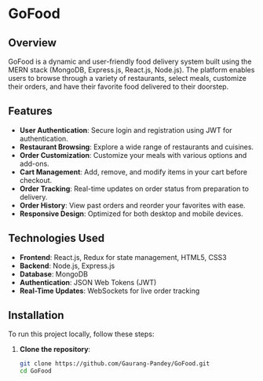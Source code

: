 # GoFood

## Overview

GoFood is a dynamic and user-friendly food delivery system built using the MERN stack (MongoDB, Express.js, React.js, Node.js). The platform enables users to browse through a variety of restaurants, select meals, customize their orders, and have their favorite food delivered to their doorstep.

## Features

- **User Authentication**: Secure login and registration using JWT for authentication.
- **Restaurant Browsing**: Explore a wide range of restaurants and cuisines.
- **Order Customization**: Customize your meals with various options and add-ons.
- **Cart Management**: Add, remove, and modify items in your cart before checkout.
- **Order Tracking**: Real-time updates on order status from preparation to delivery.
- **Order History**: View past orders and reorder your favorites with ease.
- **Responsive Design**: Optimized for both desktop and mobile devices.

## Technologies Used

- **Frontend**: React.js, Redux for state management, HTML5, CSS3
- **Backend**: Node.js, Express.js
- **Database**: MongoDB
- **Authentication**: JSON Web Tokens (JWT)
- **Real-Time Updates**: WebSockets for live order tracking

## Installation

To run this project locally, follow these steps:

1. **Clone the repository**:

   ```bash
   git clone https://github.com/Gaurang-Pandey/GoFood.git
   cd GoFood
